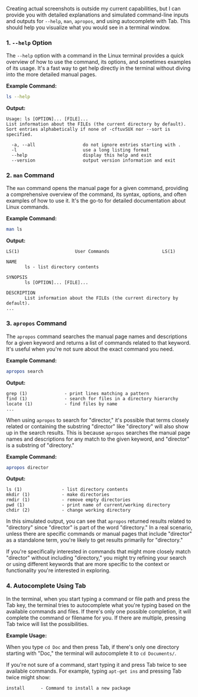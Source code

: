 Creating actual screenshots is outside my current capabilities, but I can provide you with detailed explanations and simulated command-line inputs and outputs for `--help`, `man`, `apropos`, and using autocomplete with Tab. This should help you visualize what you would see in a terminal window.

### 1. `--help` Option

The `--help` option with a command in the Linux terminal provides a quick overview of how to use the command, its options, and sometimes examples of its usage. It's a fast way to get help directly in the terminal without diving into the more detailed manual pages.

**Example Command:**
```bash
ls --help
```

**Output:**
```
Usage: ls [OPTION]... [FILE]...
List information about the FILEs (the current directory by default).
Sort entries alphabetically if none of -cftuvSUX nor --sort is specified.

  -a, --all                  do not ignore entries starting with .
  -l                         use a long listing format
  --help                     display this help and exit
  --version                  output version information and exit
```

### 2. `man` Command

The `man` command opens the manual page for a given command, providing a comprehensive overview of the command, its syntax, options, and often examples of how to use it. It's the go-to for detailed documentation about Linux commands.

**Example Command:**
```bash
man ls
```

**Output:**
```
LS(1)                     User Commands                    LS(1)

NAME
       ls - list directory contents

SYNOPSIS
       ls [OPTION]... [FILE]...

DESCRIPTION
       List information about the FILEs (the current directory by default).
...
```

### 3. `apropos` Command

The `apropos` command searches the manual page names and descriptions for a given keyword and returns a list of commands related to that keyword. It's useful when you're not sure about the exact command you need.

**Example Command:**
```bash
apropos search
```

**Output:**
```
grep (1)              - print lines matching a pattern
find (1)              - search for files in a directory hierarchy
locate (1)            - find files by name
...
```

When using `apropos` to search for "director," it's possible that terms closely related or containing the substring "director" like "directory" will also show up in the search results. This is because `apropos` searches the manual page names and descriptions for any match to the given keyword, and "director" is a substring of "directory."

**Example Command:**
```bash
apropos director
```

**Output:**
```
ls (1)               - list directory contents
mkdir (1)            - make directories
rmdir (1)            - remove empty directories
pwd (1)              - print name of current/working directory
chdir (2)            - change working directory
```

In this simulated output, you can see that `apropos` returned results related to "directory" since "director" is part of the word "directory." In a real scenario, unless there are specific commands or manual pages that include "director" as a standalone term, you're likely to get results primarily for "directory."

If you're specifically interested in commands that might more closely match "director" without including "directory," you might try refining your search or using different keywords that are more specific to the context or functionality you're interested in exploring.

### 4. Autocomplete Using Tab

In the terminal, when you start typing a command or file path and press the Tab key, the terminal tries to autocomplete what you're typing based on the available commands and files. If there's only one possible completion, it will complete the command or filename for you. If there are multiple, pressing Tab twice will list the possibilities.

**Example Usage:**

When you type `cd Doc` and then press Tab, if there's only one directory starting with "Doc," the terminal will autocomplete it to `cd Documents/`.

If you're not sure of a command, start typing it and press Tab twice to see available commands. For example, typing `apt-get ins` and pressing Tab twice might show:

```
install      - Command to install a new package
```
